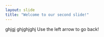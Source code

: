 ```yaml
---
layout: slide
title: "Welcome to our second slide!"
---
```

ghjgj ghjghjghj
Use the left arrow to go back!
